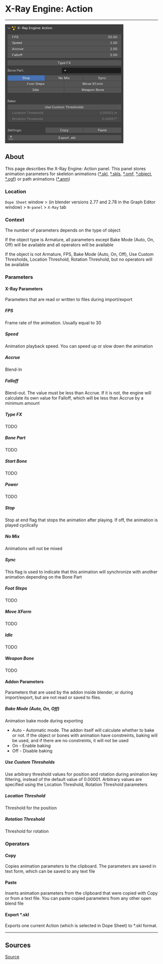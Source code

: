# X-Ray Engine: Action

___

![alt text](images/panel-action.png)

## About

This page describes the X-Ray Engine: Action panel. This panel stores animation parameters for skeleton animations ([*.skl](../../../reference/file-formats/animations/skl-skls.md), [*.skls](../../../reference/file-formats/animations/skl-skls.md), [*.omf](../../../reference/file-formats/animations/omf.md), [*.object](../../../reference/file-formats/models/object.md), [*.ogf](../../../reference/file-formats/models/ogf.md)) or path animations ([*.anm](../../../reference/file-formats/animations/anm.md))

### Location

`Dope Sheet` window > (in blender versions 2.77 and 2.78 in the Graph Editor window) > `N-panel` > `X-Ray` tab

### Context

The number of parameters depends on the type of object

If the object type is Armature, all parameters except Bake Mode (Auto, On, Off) will be available and all operators will be available

If the object is not Armature, FPS, Bake Mode (Auto, On, Off), Use Custom Thresholds, Location Threshold, Rotation Threshold, but no operators will be available

### Parameters

#### X-Ray Parameters

Parameters that are read or written to files during import/export

##### FPS

Frame rate of the animation. Usually equal to 30

##### Speed

Animation playback speed. You can speed up or slow down the animation

##### Accrue

Blend-In

##### Falloff

Blend-out. The value must be less than Accrue. If it is not, the engine will calculate its own value for Falloff, which will be less than Accrue by a minimum amount

##### Type FX

TODO

##### Bone Part

TODO

##### Start Bone

TODO

##### Power

TODO

##### Stop

Stop at end flag that stops the animation after playing. If off, the animation is played cyclically

##### No Mix

Animations will not be mixed

##### Sync

This flag is used to indicate that this animation will synchronize with another animation depending on the Bone Part

##### Foot Steps

TODO

##### Move XForm

TODO

##### Idle

TODO

##### Weapon Bone

TODO

#### Addon Parameters

Parameters that are used by the addon inside blender, or during import/export, but are not read or saved to files.

##### Bake Mode (Auto, On, Off)

Animation bake mode during exporting

- Auto - Automatic mode. The addon itself will calculate whether to bake or not. If the object or bones with animation have constreints, baking will be used, and if there are no constreints, it will not be used
- On - Enable baking
- Off - Disable baking

##### Use Custom Thresholds

Use arbitrary threshold values for position and rotation during animation key filtering, instead of the default value of 0.00001. Arbitrary values are specified using the Location Threshold, Rotation Threshold parameters

##### Location Threshold

Threshold for the position

##### Rotation Threshold

Threshold for rotation

### Operators

#### Copy

Copies animation parameters to the clipboard. The parameters are saved in text form, which can be saved to any text file

#### Paste

Inserts animation parameters from the clipboard that were copied with Copy or from a text file. You can paste copied parameters from any other open blend file

#### Export *.skl

Exports one current Action (which is selected in Dope Sheet) to *.skl format.

___

## Sources

[Source](https://github.com/PavelBlend/blender-xray/wiki/Panel-XRay-Engine-Action)
